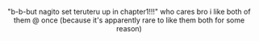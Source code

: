 <p align="center">
  "b-b-but nagito set teruteru up in chapter1!!!" who cares bro i like both of them @ once (because it's apparently rare to like them both for some reason)
</p>
